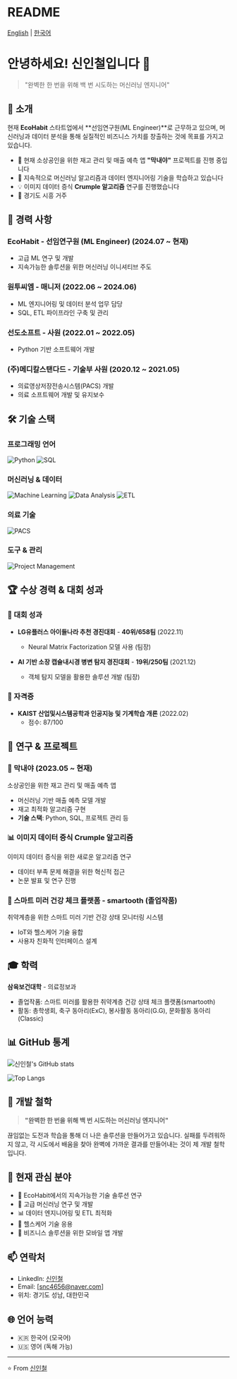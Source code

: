 # README

[English](README.md) | [한국어](README.ko.md)

# 안녕하세요! 신인철입니다 👋

> "완벽한 한 번을 위해 백 번 시도하는 머신러닝 엔지니어"

## 🚀 소개

현재 **EcoHabit** 스타트업에서 **선임연구원(ML Engineer)**로 근무하고 있으며, 머신러닝과 데이터 분석을 통해 실질적인 비즈니스 가치를 창출하는 것에 목표를 가지고 있습니다.

- 🔭 현재 소상공인을 위한 재고 관리 및 매출 예측 앱 **"막내야"** 프로젝트를 진행 중입니다
- 🌱 지속적으로 머신러닝 알고리즘과 데이터 엔지니어링 기술을 학습하고 있습니다
- 💡 이미지 데이터 증식 **Crumple 알고리즘** 연구를 진행했습니다
- 📍 경기도 시흥 거주

## 💼 경력 사항

### EcoHabit - 선임연구원 (ML Engineer) (2024.07 ~ 현재)
- 고급 ML 연구 및 개발
- 지속가능한 솔루션을 위한 머신러닝 이니셔티브 주도

### 원투씨엠 - 매니저 (2022.06 ~ 2024.06)
- ML 엔지니어링 및 데이터 분석 업무 담당
- SQL, ETL 파이프라인 구축 및 관리

### 선도소프트 - 사원 (2022.01 ~ 2022.05)
- Python 기반 소프트웨어 개발

### (주)메디칼스탠다드 - 기술부 사원 (2020.12 ~ 2021.05)
- 의료영상저장전송시스템(PACS) 개발
- 의료 소프트웨어 개발 및 유지보수

## 🛠️ 기술 스택

### 프로그래밍 언어
![Python](https://img.shields.io/badge/Python-3776AB?style=for-the-badge&logo=python&logoColor=white)
![SQL](https://img.shields.io/badge/SQL-336791?style=for-the-badge&logo=postgresql&logoColor=white)

### 머신러닝 & 데이터
![Machine Learning](https://img.shields.io/badge/Machine%20Learning-FF6F00?style=for-the-badge&logo=tensorflow&logoColor=white)
![Data Analysis](https://img.shields.io/badge/Data%20Analysis-4285F4?style=for-the-badge&logo=google-analytics&logoColor=white)
![ETL](https://img.shields.io/badge/ETL-FF6600?style=for-the-badge&logo=apache-airflow&logoColor=white)

### 의료 기술
![PACS](https://img.shields.io/badge/PACS-00BCD4?style=for-the-badge&logo=medical&logoColor=white)

### 도구 & 관리
![Project Management](https://img.shields.io/badge/Project%20Management-0052CC?style=for-the-badge&logo=jira&logoColor=white)

## 🏆 수상 경력 & 대회 성과

### 🥇 대회 성과
- **LG유플러스 아이들나라 추천 경진대회** - **40위/658팀** (2022.11)
  - Neural Matrix Factorization 모델 사용 (팀장)
  
- **AI 기반 소장 캡슐내시경 병변 탐지 경진대회** - **19위/250팀** (2021.12)
  - 객체 탐지 모델을 활용한 솔루션 개발 (팀장)

### 📜 자격증
- **KAIST 산업및시스템공학과 인공지능 및 기계학습 개론** (2022.02)
  - 점수: 87/100

## 🔬 연구 & 프로젝트

### 📱 막내야 (2023.05 ~ 현재)
소상공인을 위한 재고 관리 및 매출 예측 앱
- 머신러닝 기반 매출 예측 모델 개발
- 재고 최적화 알고리즘 구현
- **기술 스택**: Python, SQL, 프로젝트 관리 등

### 📊 이미지 데이터 증식 Crumple 알고리즘
이미지 데이터 증식을 위한 새로운 알고리즘 연구
- 데이터 부족 문제 해결을 위한 혁신적 접근
- 논문 발표 및 연구 진행

### 🏥 스마트 미러 건강 체크 플랫폼 - smartooth (졸업작품)
취약계층을 위한 스마트 미러 기반 건강 상태 모니터링 시스템
- IoT와 헬스케어 기술 융합
- 사용자 친화적 인터페이스 설계

## 🎓 학력

**삼육보건대학** - 의료정보과
- 졸업작품: 스마트 미러를 활용한 취약계층 건강 상태 체크 플랫폼(smartooth)
- 활동: 총학생회, 축구 동아리(ExC), 봉사활동 동아리(G.G), 문화활동 동아리(Classic)

## 📊 GitHub 통계

![신인철's GitHub stats](https://github-readme-stats.vercel.app/api?username=InChil2&show_icons=true&theme=radical)

![Top Langs](https://github-readme-stats.vercel.app/api/top-langs/?username=InChil2&layout=compact&theme=radical)

## 🌟 개발 철학

> **"완벽한 한 번을 위해 백 번 시도하는 머신러닝 엔지니어"**

끊임없는 도전과 학습을 통해 더 나은 솔루션을 만들어가고 있습니다. 실패를 두려워하지 않고, 각 시도에서 배움을 찾아 완벽에 가까운 결과를 만들어내는 것이 제 개발 철학입니다.

## 🎯 현재 관심 분야

- 🌱 EcoHabit에서의 지속가능한 기술 솔루션 연구
- 🤖 고급 머신러닝 연구 및 개발
- 📊 데이터 엔지니어링 및 ETL 최적화
- 🏥 헬스케어 기술 응용
- 📱 비즈니스 솔루션을 위한 모바일 앱 개발

## 📫 연락처

- LinkedIn: [신인철](https://www.linkedin.com/in/인철신)
- Email: [snc4656@naver.com]
- 위치: 경기도 성남, 대한민국

## 🌐 언어 능력

- 🇰🇷 한국어 (모국어)
- 🇺🇸 영어 (독해 가능)

---

⭐️ From [신인철](https://github.com/InChil2)
